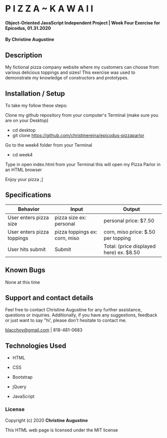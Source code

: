 # P I Z Z A ~ K A W A I I

#### Object-Oriented JavaScript Independent Project | Week Four Exercise for Epicodus, 01.31.2020

#### **By Christine Augustine**

## Description

My fictional pizza company website where my customers can choose from various delicious toppings and sizes! This exercise was used to demonstrate my knowledge of constructors and prototypes. 


## Installation / Setup
To take my follow these steps:

Clone my github repository from your computer's Terminal (make sure you are on your Desktop)
 * cd desktop
 * git clone https://github.com/christinereina/epicodus-pizzaparlor

Go to the week4 folder from your Terminal
 * cd week4

Type in open index.html from your Terminal 
  this will open my Pizza Parlor in an HTML browser

Enjoy your pizza ;]

## Specifications

| Behavior                   | Input                         | Output                                   | 
|----------------------------|-------------------------------|------------------------------------------|
| User enters pizza size     | pizza size ex: personal       | personal price: $7.50                    | 
| User enters pizza toppings | pizza toppings ex: corn, miso | corn, miso price: $.50 per topping       | 
| User hits submit           | Submit                        | Total:  (price displayed here) ex. $8.50 |


## Known Bugs

None at this time

## Support and contact details

Feel free to contact Christine Augustine for any further assistance, questions or inquiries. Additionally, if you have any suggestions, feedback or just want to say "hi', please don't hesitate to contact me. 

blacchoy@gmail.com | 818-481-0683 

## Technologies Used

* HTML

* CSS

* Bootstrap

* jQuery

* JavaScript

### License

Copyright (c) 2020 **Christine Augustine**

This HTML web page is licensed under the MIT license